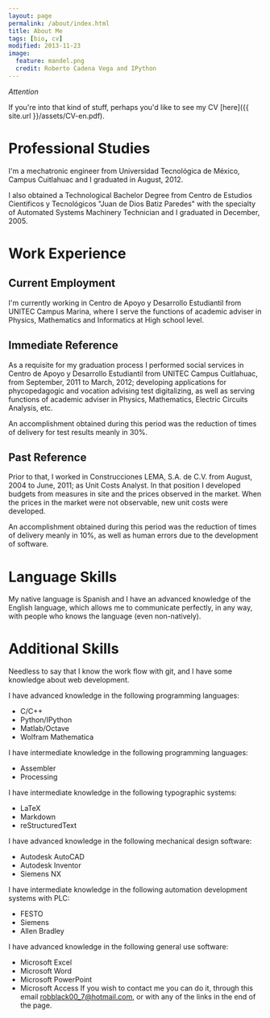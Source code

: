 ```yaml
---
layout: page
permalink: /about/index.html
title: About Me
tags: [bio, cv]
modified: 2013-11-23
image:
  feature: mandel.png
  credit: Roberto Cadena Vega and IPython
---
```


*Attention* 

If you're into that kind of stuff, perhaps you'd like to see my CV [here]({{ site.url }}/assets/CV-en.pdf).

# Professional Studies

I'm a mechatronic engineer from Universidad Tecnológica de México, Campus Cuitlahuac and I graduated in August, 2012.

I also obtained a Technological Bachelor Degree from Centro de Estudios Cientificos y Tecnológicos "Juan de Dios Batiz Paredes" with the specialty of Automated Systems Machinery Technician and I graduated in December, 2005.
    
# Work Experience

## Current Employment

I'm currently working in Centro de Apoyo y Desarrollo Estudiantil from UNITEC Campus Marina, where I serve the functions of academic adviser in Physics, Mathematics and Informatics at High school level.

## Immediate Reference

As a requisite for my graduation process I performed social services in Centro de Apoyo y Desarrollo Estudiantil from UNITEC Campus Cuitlahuac, from September, 2011 to March, 2012; developing applications for phycopedagogic and vocation advising test digitalizing, as well as serving functions of academic adviser in Physics, Mathematics, Electric Circuits Analysis, etc.

An accomplishment obtained during this period was the reduction of times of delivery for test results meanly in 30%.

## Past Reference

Prior to that, I worked in Construcciones LEMA, S.A. de C.V. from August, 2004 to June, 2011; as Unit Costs Analyst. In that position I developed budgets from measures in site and the prices observed in the market. When the prices in the market were not observable, new unit costs were developed.

An accomplishment obtained during this period was the reduction of times of delivery meanly in 10%, as well as human errors due to the development of software.

# Language Skills

My native language is Spanish and I have an advanced knowledge of the English language, which allows me to communicate perfectly, in any way, with people who knows the language (even non-natively).

# Additional Skills

Needless to say that I know the work flow with git, and I have some knowledge about web development.

I have advanced knowledge in the following programming languages:

* C/C++
* Python/IPython
* Matlab/Octave
* Wolfram Mathematica

I have intermediate knowledge in the following programming languages:

* Assembler
* Processing

I have intermediate knowledge in the following typographic systems:

* LaTeX
* Markdown
* reStructuredText

I have advanced knowledge in the following mechanical design software:

* Autodesk AutoCAD
* Autodesk Inventor
* Siemens NX

I have intermediate knowledge in the following automation development systems with PLC:

* FESTO
* Siemens
* Allen Bradley

I have advanced knowledge in the following general use software:

* Microsoft Excel
* Microsoft Word
* Microsoft PowerPoint
* Microsoft Access
If you wish to contact me you can do it, through this email [robblack00_7@hotmail.com](mailto:robblack00_7@hotmail.com), or with any of the links in the end of the page.